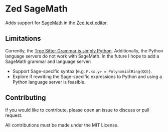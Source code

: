 # Zed SageMath

Adds support for [SageMath](https://www.sagemath.org/) in the [Zed text editor](https://zed.dev/).

## Limitations

Currently, the [Tree Sitter Grammar is simply Python](https://github.com/tree-sitter/tree-sitter-python).
Additionally, the Python language servers do not work with SageMath.
In the future I hope to add a SageMath grammar and language server:

- Support Sage-specific syntax (e.g. `P.<x,y> = PolynomialRing(QQ)`).
- Explore if rewriting the Sage-specific expressions to Python and using a Python language server is feasible.

## Contributing

If you would like to contribute, please open an issue to discuss or pull request.

All contributions must be made under the MIT License.
